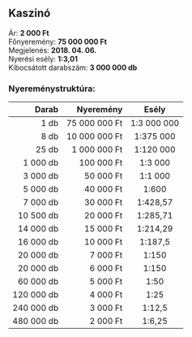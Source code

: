 ## Kaszinó

Ár: **2 000 Ft**<br/>
Főnyeremény: **75 000 000 Ft**<br/>
Megjelenés: **2018. 04. 06.**<br/>
Nyerési esély: **1:3,01**<br/>
Kibocsátott darabszám: **3 000 000 db**<br/>

### Nyereménystruktúra:
Darab|Nyeremény|Esély
---:|---:|:---:
1 db|75 000 000 Ft|1:3 000 000
8 db|10 000 000 Ft|1:375 000
25 db|1 000 000 Ft|1:120 000
1 000 db|100 000 Ft|1:3 000
3 000 db|50 000 Ft|1:1 000
5 000 db|40 000 Ft|1:600
7 000 db|30 000 Ft|1:428,57
10 500 db|20 000 Ft|1:285,71
14 000 db|15 000 Ft|1:214,29
16 000 db|10 000 Ft|1:187,5
20 000 db|7 000 Ft|1:150
20 000 db|6 000 Ft|1:150
60 000 db|5 000 Ft|1:50
120 000 db|4 000 Ft|1:25
240 000 db|3 000 Ft|1:12,5
480 000 db|2 000 Ft|1:6,25
